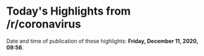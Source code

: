 # Today's Highlights from /r/coronavirus

Date and time of publication of these highlights: **Friday, December 11, 2020, 09:56**.

